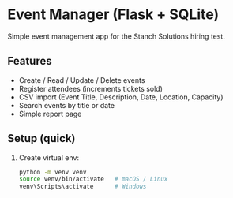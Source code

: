  # Event Manager (Flask + SQLite)

Simple event management app for the Stanch Solutions hiring test.

## Features
- Create / Read / Update / Delete events
- Register attendees (increments tickets sold)
- CSV import (Event Title, Description, Date, Location, Capacity)
- Search events by title or date
- Simple report page

## Setup (quick)
1. Create virtual env:
   ```bash
   python -m venv venv
   source venv/bin/activate   # macOS / Linux
   venv\Scripts\activate      # Windows
